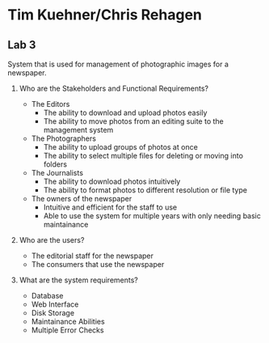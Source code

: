 # Tim Kuehner/Chris Rehagen
## Lab 3

System that is used for management of photographic images for a newspaper.

1. Who are the Stakeholders and Functional Requirements?
    * The Editors
        - The ability to download and upload photos easily
        - The ability to move photos from an editing suite to the management system
    * The Photographers
        - The ability to upload groups of photos at once
        - The ability to select multiple files for deleting or moving into folders
    * The Journalists
        - The ability to download photos intuitively
        - The ability to format photos to different resolution or file type
    * The owners of the newspaper
        - Intuitive and efficient for the staff to use
        - Able to use the system for multiple years with only needing basic maintainance

2. Who are the users?
    * The editorial staff for the newspaper
    * The consumers that use the newspaper

3. What are the system requirements?
    * Database
    * Web Interface
    * Disk Storage
    * Maintainance Abilities
    * Multiple Error Checks
    
